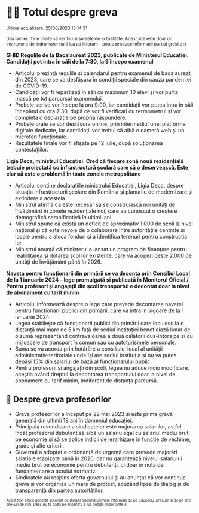 # 👩‍🏫 Totul despre greva
<sub>Ultima actualizare: 25/06/2023 13:14:31</sub>

<sub>Disclaimer: Tine minte sa verifici si sursele de actualitate. Acest site este doar un instrument de indrumare: nu il lua ad litteram - poate produce informatii partial gresite :)</sub>

**GHID Regulile de la Bacalaureat 2023, publicate de Ministerul Educației. Candidații pot intra în săli de la 7:30, la 9 începe examenul**
- Articolul prezintă regulile și calendarul pentru examenul de bacalaureat din 2023, care se va desfășura în condiții speciale din cauza pandemiei de COVID-19.
- Candidații vor fi repartizați în săli cu maximum 10 elevi și vor purta mască pe tot parcursul examenului.
- Probele scrise vor începe la ora 9:00, iar candidații vor putea intra în săli începând cu ora 7:30, după ce vor fi verificați cu termometrul și vor completa o declarație pe propria răspundere.
- Probele orale se vor desfășura online, prin intermediul unei platforme digitale dedicate, iar candidații vor trebui să aibă o cameră web și un microfon funcționale.
- Rezultatele finale vor fi afișate pe 12 iulie, după soluționarea contestațiilor.

**Ligia Deca, ministrul Educației: Cred că fiecare zonă nouă rezidențială trebuie proiectată cu infrastructură școlară care să o deservească. Este clar că este o problemă în toate zonele metropolitane**
- Articolul conține declarațiile ministrului Educației, Ligia Deca, despre situația infrastructurii școlare din România și planurile de modernizare și extindere a acesteia.
- Ministrul afirmă că este necesar să se construiască noi unități de învățământ în zonele rezidențiale noi, care au cunoscut o creștere demografică semnificativă în ultimii ani.
- Ministrul spune că există un deficit de aproximativ 1.000 de școli la nivel național și că este nevoie de o colaborare între autoritățile centrale și locale pentru a aloca fonduri și a identifica terenuri pentru construcția lor.
- Ministrul anunță că ministerul a lansat un program de finanțare pentru reabilitarea și dotarea școlilor existente, care va acoperi peste 2.000 de unități de învățământ până în 2026.

**Naveta pentru funcționarii din primării se va deconta prin Consiliul Local de la 1 ianuarie 2024 – lege promulgată și publicată în Monitorul Oficial / Pentru profesori și angajații din școli transportul e decontat doar la nivel de abonament cu tarif minim**
- Articolul informează despre o lege care prevede decontarea navetei pentru funcționarii publici din primării, care va intra în vigoare de la 1 ianuarie 2024.
- Legea stabilește că funcționarii publici din primării care locuiesc la o distanță mai mare de 5 km față de sediul instituției beneficiază lunar de o sumă reprezentând contravaloarea a două călătorii dus-întors pe zi cu mijloacele de transport în comun sau cu autoturismele personale.
- Suma se va acorda prin hotărâre a consiliului local al unității administrativ-teritoriale unde își are sediul instituția și nu va putea depăși 15% din salariul de bază al funcționarului public.
- Pentru profesorii și angajații din școli, legea nu aduce nicio modificare, aceștia având dreptul la decontarea transportului doar la nivel de abonament cu tarif minim, indiferent de distanța parcursă.

## 🏫 Despre greva profesorilor
- Greva profesorilor a început pe 22 mai 2023 și este prima grevă generală din ultimii 18 ani în domeniul educației.
- Principala revendicare a sindicatelor este majorarea salariilor, astfel încât profesorul debutant să aibă un salariu egal cu salariul mediu brut pe economie și să se aplice indicii de ierarhizare în funcție de vechime, grade și alte criterii.
- Guvernul a adoptat o ordonanță de urgență care prevede majorări salariale etapizate până în 2026, dar nu garantează nivelul salariului mediu brut pe economie pentru debutanți, ci doar în nota de fundamentare a actului normativ.
- Sindicatele au respins oferta guvernului și au anunțat că vor continua greva și vor organiza un marș de protest, acuzând lipsa de dialog și de transparență din partea autorităților.


<sub><sub>Acest text a fost generat automat de BingAI folosind ultimele informatii de pe Edupedu, precum si de pe alte site-uri de stiri. Deci, nu te baza pe el pentru a lua decizii importante :)</sub></sub>